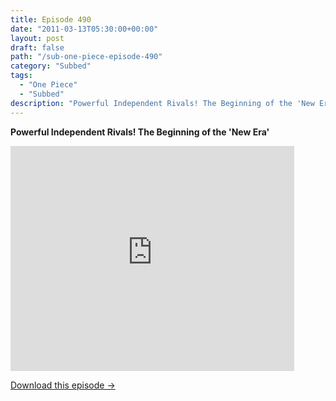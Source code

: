 ```yaml
---
title: Episode 490
date: "2011-03-13T05:30:00+00:00"
layout: post
draft: false
path: "/sub-one-piece-episode-490"
category: "Subbed"
tags:
  - "One Piece"
  - "Subbed"
description: "Powerful Independent Rivals! The Beginning of the 'New Era'"
---
```


**Powerful Independent Rivals! The Beginning of the 'New Era'**

<iframe width="640" height="360" src="https://www.rapidvideo.com/e/G6FRPEZ1SL" frameborder="0" marginwidth=0 marginheight=0 scrolling=no allowfullscreen style="max-width:90%;"></iframe>

<a href="http://ouo.io/qs/eCodkFEQ?s=https://www.rapidvideo.com/d/G6FRPEZ1SL" class="styled_a">Download this episode →</a>

